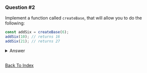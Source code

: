 ### Question #2

Implement a function called `createBase`, that will allow you to do the following:

```JavaScript
const addSix = createBase(6);
addSix(10); // returns 16
addSix(21); // returns 27
```

<details>
<summary>Answer</summary>
  
This question covers: [Closures](../../javascript/closures.md)

You can create a closure to keep the value passed to the function `createBase` even after the inner function is returned. The inner function that is being returned is created within an outer function, making it a closure, and it has access to the variables within the outer function, in this case the variable baseNumber.

```JavaScript
function createBase(baseNumber) {
  return function(N) {
    // we are referencing baseNumber here even though it was declared
    // outside of this function. Closures allow us to do this in JavaScript
    return baseNumber + N;
  }
}

var addSix = createBase(6);
addSix(10);
addSix(21);
```

</details>

<br>

[Back To Index](../index.md)
